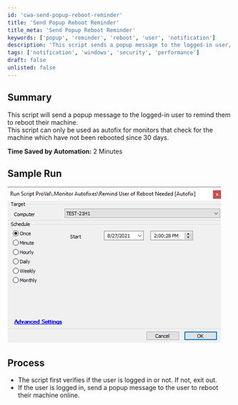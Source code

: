 ```yaml
---
id: 'cwa-send-popup-reboot-reminder'
title: 'Send Popup Reboot Reminder'
title_meta: 'Send Popup Reboot Reminder'
keywords: ['popup', 'reminder', 'reboot', 'user', 'notification']
description: 'This script sends a popup message to the logged-in user, reminding them to reboot their machine if it has not been rebooted in the last 30 days. Ideal for monitors that check machine uptime and require user action to maintain performance.'
tags: ['notification', 'windows', 'security', 'performance']
draft: false
unlisted: false
---
```

## Summary

This script will send a popup message to the logged-in user to remind them to reboot their machine.  
This script can only be used as autofix for monitors that check for the machine which have not been rebooted since 30 days.  

**Time Saved by Automation:** 2 Minutes

## Sample Run

![Sample Run](../../../static/img/Remind-User-of-Reboot-Needed-Autofix/image_1.png)

## Process

- The script first verifies if the user is logged in or not. If not, exit out.
- If the user is logged in, send a popup message to the user to reboot their machine online.




